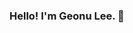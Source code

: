 ### Hello! I'm Geonu Lee. 👋

<!--
![header](https://capsule-render.vercel.app/api?type=wave&color=auto&height=300&section=header&text=capsule%20render&fontSize=90)
**Geonu-Lee/Geonu-Lee** is a ✨ _special_ ✨ repository because its `README.md` (this file) appears on your GitHub profile.

Here are some ideas to get you started:

- 🔭 I’m currently working on ...
- 🌱 I’m currently learning ...
- 👯 I’m looking to collaborate on ...
- 🤔 I’m looking for help with ...
- 💬 Ask me about ...
- 📫 How to reach me: ...
- 😄 Pronouns: ...
- ⚡ Fun fact: ...
-->
